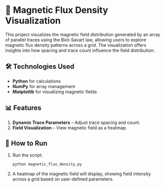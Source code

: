 

# 🌌 Magnetic Flux Density Visualization

This project visualizes the magnetic field distribution generated by an array of parallel traces using the Biot-Savart law, allowing users to explore magnetic flux density patterns across a grid. The visualization offers insights into how spacing and trace count influence the field distribution.

## 🛠️ Technologies Used
- **Python** for calculations
- **NumPy** for array management
- **Matplotlib** for visualizing magnetic fields

## 📊 Features

1. **Dynamic Trace Parameters** – Adjust trace spacing and count.
2. **Field Visualization** – View magnetic field as a heatmap.

## 🚀 How to Run

1. Run the script:
   ```bash
   python magnetic_flux_density.py
   ```
2. A heatmap of the magnetic field will display, showing field intensity across a grid based on user-defined parameters.

